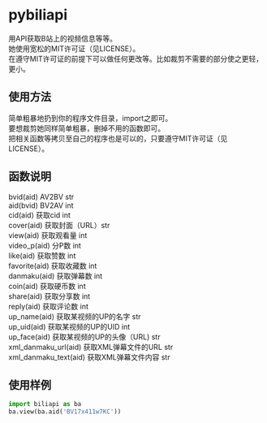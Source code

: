 # pybiliapi
用API获取B站上的视频信息等等。 <br>
她使用宽松的MIT许可证（见LICENSE）。 <br>
在遵守MIT许可证的前提下可以做任何更改等。比如裁剪不需要的部分使之更轻，更小。 <br>
## 使用方法
简单粗暴地扔到你的程序文件目录，import之即可。 <br>
要想裁剪她同样简单粗暴，删掉不用的函数即可。 <br>
把相关函数等拷贝至自己的程序也是可以的，只要遵守MIT许可证（见LICENSE）。 <br>
## 函数说明
bvid(aid) AV2BV str <br>
aid(bvid) BV2AV int <br>
cid(aid) 获取cid int <br>
cover(aid) 获取封面（URL）str <br>
view(aid) 获取观看量 int <br>
video_p(aid) 分P数 int <br>
like(aid) 获取赞数 int <br>
favorite(aid) 获取收藏数 int <br>
danmaku(aid) 获取弹幕数 int <br>
coin(aid) 获取硬币数 int <br>
share(aid) 获取分享数 int <br>
reply(aid) 获取评论数 int <br>
up_name(aid) 获取某视频的UP的名字 str <br>
up_uid(aid) 获取某视频的UP的UID int <br>
up_face(aid) 获取某视频的UP的头像（URL) str <br>
xml_danmaku_url(aid) 获取XML弹幕文件的URL str <br>
xml_danmaku_text(aid) 获取XML弹幕文件内容 str <br>
## 使用样例
````python
import biliapi as ba
ba.view(ba.aid('BV17x411w7KC')) 
````

